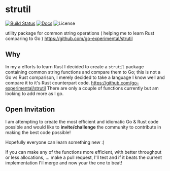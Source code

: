 strutil
=========
[![Build Status](https://travis-ci.org/rust-playground/strutil.svg?branch=master)](https://travis-ci.org/rust-playground/strutil)
[![Docs](https://img.shields.io/badge/docs-reference-blue.svg)](https://rust-playground.github.io/strutil/strutil/index.html)
![License](https://img.shields.io/dub/l/vibe-d.svg)

utility package for common string operations ( helping me to learn Rust comparing to Go ) https://github.com/go-experimental/strutil

## Why
In my a efforts to learn Rust I decided to create a `strutil` package containing common string functions and compare them to Go; this is not a Go vs Rust comparison, I merely decided to take a language I know well and compare it to it's Rust counterpart code. https://github.com/go-experimental/strutil There are only a couple of functions currently but am looking to add more as I go.

## Open Invitation
I am attempting to create the most efficient and idiomatic Go & Rust code possible and would like to **invite/challenge** the community to contribute in making the best code possible!

Hopefully everyone can learn something new :)

If you can make any of the functions more efficient, with better throughput or less allocations, ... make a pull request, I'll test and if it beats the current implementation I'll merge and now your the one to beat!
